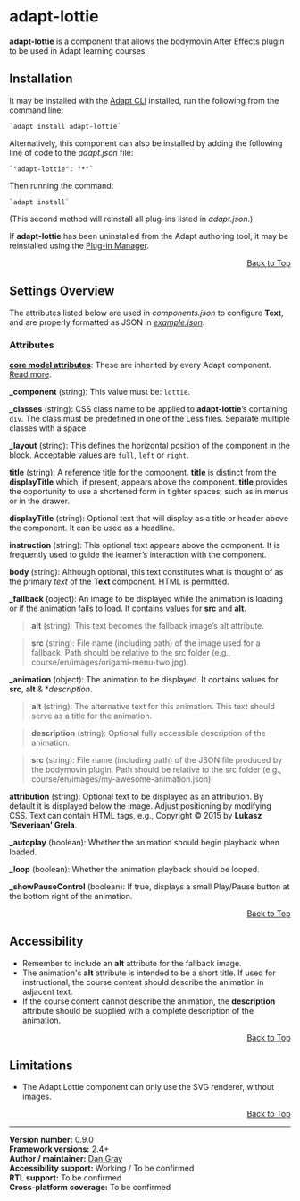# adapt-lottie  

**adapt-lottie** is a component that allows the bodymovin After Effects plugin to be used in Adapt learning courses.  

## Installation

It may be installed with the [Adapt CLI](https://github.com/adaptlearning/adapt-cli) installed, run the following from the command line:

    `adapt install adapt-lottie`

Alternatively, this component can also be installed by adding the following line of code to the *adapt.json* file:
    
    `"adapt-lottie": "*"`  

Then running the command:

    `adapt install`  

(This second method will reinstall all plug-ins listed in *adapt.json*.)  

If **adapt-lottie** has been uninstalled from the Adapt authoring tool, it may be reinstalled using the [Plug-in Manager](https://github.com/adaptlearning/adapt_authoring/wiki/Plugin-Manager).  

<div float align=right><a href="#top">Back to Top</a></div>

## Settings Overview

The attributes listed below are used in *components.json* to configure **Text**, and are properly formatted as JSON in [*example.json*](https://github.com/dancgray/adapt-lottie/blob/master/example.json).

### Attributes

[**core model attributes**](https://github.com/adaptlearning/adapt_framework/wiki/Core-model-attributes): These are inherited by every Adapt component. [Read more](https://github.com/adaptlearning/adapt_framework/wiki/Core-model-attributes).

**_component** (string): This value must be: `lottie`.

**_classes** (string): CSS class name to be applied to **adapt-lottie**’s containing `div`. The class must be predefined in one of the Less files. Separate multiple classes with a space.

**_layout** (string): This defines the horizontal position of the component in the block. Acceptable values are `full`, `left` or `right`.  

**title** (string): A reference title for the component. **title** is distinct from the **displayTitle** which, if present, appears above the component. **title** provides the opportunity to use a shortened form in tighter spaces, such as in menus or in the drawer.  

**displayTitle** (string): Optional text that will display as a title or header above the component. It can be used as a headline.   

**instruction** (string): This optional text appears above the component. It is frequently used to
guide the learner’s interaction with the component.

**body** (string): Although optional, this text constitutes what is thought of as the primary *text* of the **Text** component. HTML is permitted.  

**\_fallback** (object): An image to be displayed while the animation is loading or if the animation fails to load. It contains values for **src** and **alt**.

> **alt** (string): This text becomes the fallback image’s alt attribute.

> **src** (string): File name (including path) of the image used for a fallback. Path should be relative to the src folder (e.g., course/en/images/origami-menu-two.jpg).

**\_animation** (object): The animation to be displayed. It contains values for **src**, **alt** &amp; **description*.

> **alt** (string): The alternative text for this animation. This text should serve as a title for the animation.

> **description** (string): Optional fully accessible description of the animation. 

> **src** (string): File name (including path) of the JSON file produced by the bodymovin plugin. Path should be relative to the src folder (e.g., course/en/images/my-awesome-animation.json).
    
**attribution** (string): Optional text to be displayed as an attribution. By default it is displayed below the image. Adjust positioning by modifying CSS. Text can contain HTML tags, e.g., Copyright © 2015 by <b>Lukasz 'Severiaan' Grela</b>.

**\_autoplay** (boolean): Whether the animation should begin playback when loaded.

**\_loop** (boolean): Whether the animation playback should be looped.

**\_showPauseControl** (boolean): If true, displays a small Play/Pause button at the bottom right of the animation.

<div float align=right><a href="#top">Back to Top</a></div>

## Accessibility

- Remember to include an **alt** attribute for the fallback image.
- The animation's **alt** attribute is intended to be a short title. If used for instructional, the course content should
 describe the animation in adjacent text. 
- If the course content cannot describe the animation, the **description** attribute should be supplied with a complete
description of the animation. 

<div float align=right><a href="#top">Back to Top</a></div>

## Limitations

- The Adapt Lottie component can only use the SVG renderer, without images.

<div float align=right><a href="#top">Back to Top</a></div>

----------------------------
**Version number:**  0.9.0  
**Framework versions:** 2.4+  
**Author / maintainer:** [Dan Gray](https://github.com/dancgray)   
**Accessibility support:** Working / To be confirmed   
**RTL support:** To be confirmed  
**Cross-platform coverage:** To be confirmed
